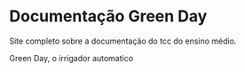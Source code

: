 # Documentação Green Day
Site completo sobre a documentação do tcc do ensino médio.

Green Day, o irrigador automatico
